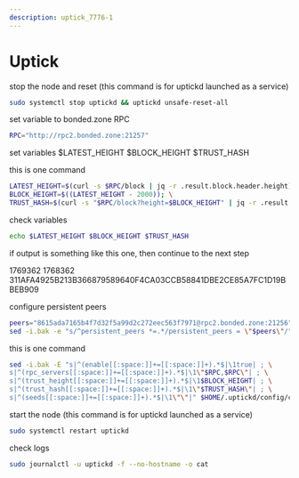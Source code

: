 ```yaml
---
description: uptick_7776-1
---
```


# Uptick

stop the node and reset (this command is for uptickd launched as a service)

```bash
sudo systemctl stop uptickd && uptickd unsafe-reset-all
```

set variable to bonded.zone RPC

```bash
RPC="http://rpc2.bonded.zone:21257"
```

set variables $LATEST\_HEIGHT $BLOCK\_HEIGHT $TRUST\_HASH

this is one command

```bash
LATEST_HEIGHT=$(curl -s $RPC/block | jq -r .result.block.header.height); \
BLOCK_HEIGHT=$((LATEST_HEIGHT - 2000)); \
TRUST_HASH=$(curl -s "$RPC/block?height=$BLOCK_HEIGHT" | jq -r .result.block_id.hash)
```

check variables

```bash
echo $LATEST_HEIGHT $BLOCK_HEIGHT $TRUST_HASH
```

if output is something like this one, then continue to the next step

1769362 1768362 311AFA4925B213B366879589640F4CA03CCB58841DBE2CE85A7FC1D19BBEB909

configure persistent peers

```bash
peers="8615ada7165b4f7d32f5a99d2c272eec563f7971@rpc2.bonded.zone:21256"
sed -i.bak -e "s/^persistent_peers *=.*/persistent_peers = \"$peers\"/" $HOME/.uptickd/config/config.toml
```

this is one command

```bash
sed -i.bak -E "s|^(enable[[:space:]]+=[[:space:]]+).*$|\1true| ; \
s|^(rpc_servers[[:space:]]+=[[:space:]]+).*$|\1\"$RPC,$RPC\"| ; \
s|^(trust_height[[:space:]]+=[[:space:]]+).*$|\1$BLOCK_HEIGHT| ; \
s|^(trust_hash[[:space:]]+=[[:space:]]+).*$|\1\"$TRUST_HASH\"| ; \
s|^(seeds[[:space:]]+=[[:space:]]+).*$|\1\"\"|" $HOME/.uptickd/config/config.toml
```

start the node (this command is for uptickd launched as a service)

```bash
sudo systemctl restart uptickd
```

check logs

```bash
sudo journalctl -u uptickd -f --no-hostname -o cat
```
